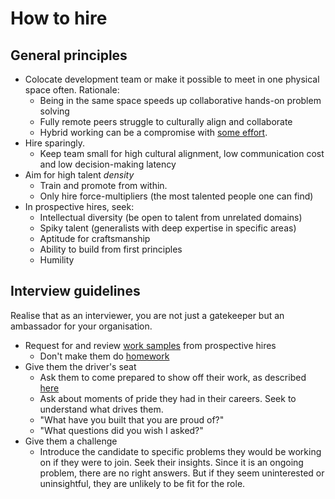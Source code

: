 # How to hire

## General principles

- Colocate development team or make it possible to meet in one physical space often. Rationale:
  - Being in the same space speeds up collaborative hands-on problem solving
  - Fully remote peers struggle to culturally align and collaborate
  - Hybrid working can be a compromise with [some effort](./hybrid.md).
- Hire sparingly.
  - Keep team small for high cultural alignment, low communication cost and low decision-making latency
- Aim for high talent _density_
  - Train and promote from within.
  - Only hire force-multipliers (the most talented people one can find)
- In prospective hires, seek:
  - Intellectual diversity (be open to talent from unrelated domains)
  - Spiky talent (generalists with deep expertise in specific areas)
  - Aptitude for craftsmanship
  - Ability to build from first principles
  - Humility

## Interview guidelines

Realise that as an interviewer, you are not just a gatekeeper but an ambassador for your organisation.

- Request for and review [work samples](./media/work_samples.pdf) from prospective hires
  - Don't make them do [homework](./media/homework.pdf)
- Give them the driver's seat
  - Ask them to come prepared to show off their work, as described [here](./media/colleagues_wanted.pdf)
  - Ask about moments of pride they had in their careers. Seek to understand what drives them.
  - "What have you built that you are proud of?"
  - "What questions did you wish I asked?"
- Give them a challenge
  - Introduce the candidate to specific problems they would be working on if they were to join. Seek their insights. Since it is an ongoing problem, there are no right answers. But if they seem uninterested or uninsightful, they are unlikely to be fit for the role.
